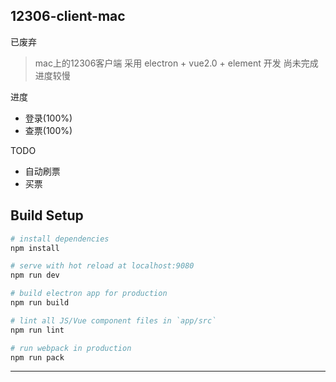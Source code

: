 ## 12306-client-mac

已废弃

> mac上的12306客户端
采用 electron + vue2.0 + element 开发
尚未完成 进度较慢

进度
* 登录(100%)
* 查票(100%)

TODO
* 自动刷票
* 买票

## Build Setup

``` bash
# install dependencies
npm install

# serve with hot reload at localhost:9080
npm run dev

# build electron app for production
npm run build

# lint all JS/Vue component files in `app/src`
npm run lint

# run webpack in production
npm run pack
```

---

